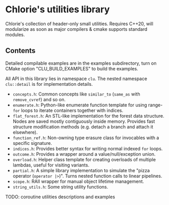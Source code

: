 # Chlorie's utilities library

Chlorie's collection of header-only small utilities. Requires C++20, will modularize as soon as major compilers & cmake supports standard modules.

## Contents

Detailed compilable examples are in the examples subdirectory, turn on CMake option "CLU_BUILD_EXAMPLES" to build the examples. 

All API in this library lies in namespace `clu`. The nested namespace `clu::detail` is for implementation details.

- `concepts.h`: Common concepts like `similar_to` (`same_as` with `remove_cvref`) and so on.
- `enumerate.h`: Python-like enumerate function template for using range-`for` loops to iterate containers together with indices.
- `flat_forest.h`: An STL-like implementation for the forest data structure. Nodes are saved mostly contiguously inside memory. Provides fast structure modification methods (e.g. detach a branch and attach it elsewhere).
- `function_ref.h`: Non-owning type erasure class for invocables with a specific signature.
- `indices.h`: Provides better syntax for writing normal indexed `for` loops.
- `outcome.h`: Provides a wrapper around a value/null/exception union.
- `overload.h`: Helper class template for creating overloads of multiple lambdas, useful for visiting variants.
- `partial.h`: A simple library implementation to simulate the "pizza operator (`operator |>`)". Turns nested function calls to linear pipelines.
- `scope.h`: RAII wrapper for manual object lifetime management.
- `string_utils.h`: Some string utility functions.

TODO: coroutine utilities descriptions and examples
